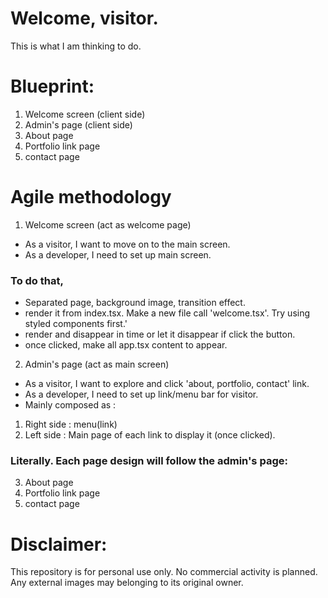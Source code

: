 # Welcome, visitor.
This is what I am thinking to do.

# Blueprint:
1. Welcome screen (client side)
2. Admin's page (client side)
3. About page
4. Portfolio link page
5. contact page

# Agile methodology
1. Welcome screen (act as welcome page)
- As a visitor, I want to move on to the main screen.
- As a developer, I need to set up main screen.
### To do that,
- Separated page, background image, transition effect.
- render it from index.tsx. Make a new file call 'welcome.tsx'. Try using styled components first.'
- render and disappear in time or let it disappear if click the button.
- once clicked, make all app.tsx content to appear.   

2. Admin's page (act as main screen)
- As a visitor, I want to explore and click 'about, portfolio, contact' link.
- As a developer, I need to set up link/menu bar for visitor.
- Mainly composed as :
1. Right side : menu(link) 
2. Left side : Main page of each link to display it (once clicked).

### Literally. Each page design will follow the admin's page:
3. About page
4. Portfolio link page
5. contact page

# Disclaimer:
This repository is for personal use only. No commercial activity is planned. Any external images may belonging to its original owner.